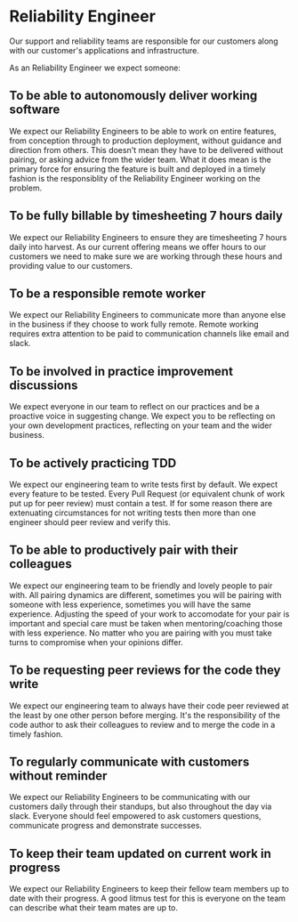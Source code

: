# Reliability Engineer

Our support and reliability teams are responsible for our customers along with our customer's applications and infrastructure.

As an Reliability Engineer we expect someone:

## To be able to autonomously deliver working software

We expect our Reliability Engineers to be able to work on entire features, from conception through to production deployment, without guidance and direction from others. This doesn't mean they have to be delivered without pairing, or asking advice from the wider team. What it does mean is the primary force for ensuring the feature is built and deployed in a timely fashion is the responsiblity of the Reliability Engineer working on the problem.

## To be fully billable by timesheeting 7 hours daily

We expect our Reliability Engineers to ensure they are timesheeting 7 hours daily into harvest. As our current offering means we offer hours to our customers we need to make sure we are working through these hours and providing value to our customers.

## To be a responsible remote worker

We expect our Reliability Engineers to communicate more than anyone else in the business if they choose to work fully remote. Remote working requires extra attention to be paid to communication channels like email and slack.

## To be involved in practice improvement discussions

We expect everyone in our team to reflect on our practices and be a proactive voice in suggesting change. We expect you to be reflecting on your own development practices, reflecting on your team and the wider business.

## To be actively practicing TDD

We expect our engineering team to write tests first by default. We expect every feature to be tested. Every Pull Request (or equivalent chunk of work put up for peer review) must contain a test. If for some reason there are extenuating circumstances for not writing tests then more than one engineer should peer review and verify this.

## To be able to productively pair with their colleagues

We expect our engineering team to be friendly and lovely people to pair with. All pairing dynamics are different, sometimes you will be pairing with someone with less experience, sometimes you will have the same experience. Adjusting the speed of your work to accomodate for your pair is important and special care must be taken when mentoring/coaching those with less experience. No matter who you are pairing with you must take turns to compromise when your opinions differ.

## To be requesting peer reviews for the code they write

We expect our engineering team to always have their code peer reviewed at the least by one other person before merging. It's the responsibility of the code author to ask their colleagues to review and to merge the code in a timely fashion.

## To regularly communicate with customers without reminder

We expect our Reliability Engineers to be communicating with our customers daily through their standups, but also throughout the day via slack. Everyone should feel empowered to ask customers questions, communicate progress and demonstrate successes.

## To keep their team updated on current work in progress

We expect our Reliability Engineers to keep their fellow team members up to date with their progress. A good litmus test for this is everyone on the team can describe what their team mates are up to.
